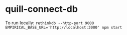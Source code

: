 # quill-connect-db

To run locally:
`rethinkdb --http-port 9000`
`EMPIRICAL_BASE_URL='http://localhost:3000' npm start`
